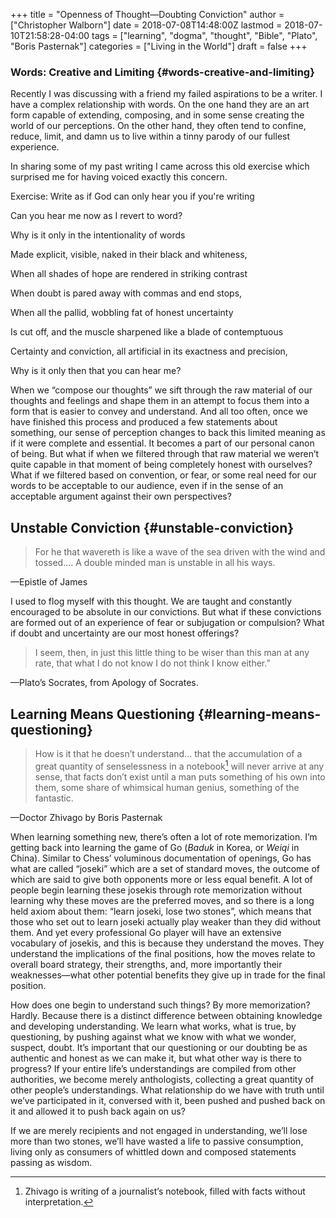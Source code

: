 +++
title = "Openness of Thought—Doubting Conviction"
author = ["Christopher Walborn"]
date = 2018-07-08T14:48:00Z
lastmod = 2018-07-10T21:58:28-04:00
tags = ["learning", "dogma", "thought", "Bible", "Plato", "Boris Pasternak"]
categories = ["Living in the World"]
draft = false
+++

### Words: Creative and Limiting {#words-creative-and-limiting}

Recently I was discussing with a friend my failed aspirations to
be a writer. I have a complex relationship with words. On the one hand they
are an art form capable of extending, composing, and in some sense creating
the world of our perceptions. On the other hand, they often tend to confine,
reduce, limit, and damn us to live within a tinny parody of our fullest
experience. <!--more-->

In sharing some of my past writing I came across this old
exercise which surprised me for having voiced exactly this concern.

<p class="poem-title">Exercise: Write as if God can only hear you if you're writing</p>
<p class="poem-2">Can you hear me now as I revert to word?</p>
<p class="poem-2">Why is it only in the intentionality of words</p>
<p class="poem-2">Made explicit, visible, naked in their black and whiteness,</p>
<p class="poem-2">When all shades of hope are rendered in striking contrast</p>
<p class="poem-2">When doubt is pared away with commas and end stops,</p>
<p class="poem-2">When all the pallid, wobbling fat of honest uncertainty</p>
<p class="poem-2">Is cut off, and the muscle sharpened like a blade of contemptuous</p>
<p class="poem-2">Certainty and conviction, all artificial in its exactness and precision,</p>
<p class="poem-2">Why is it only then that you can hear me?</p>

When we “compose our thoughts” we sift through the raw material of our
thoughts and feelings and shape them in an attempt to focus them into a
form that is easier to convey and understand. And all too often, once we
have finished this process and produced a few statements about something,
our sense of perception changes to back this limited meaning as if it were
complete and essential. It becomes a part of our personal canon of being.
But what if when we filtered through that raw material we weren&rsquo;t quite
capable in that moment of being completely honest with ourselves? What if we
filtered based on convention, or fear, or some real need for our words to be
acceptable to our audience, even if in the sense of an acceptable argument
against their own perspectives?


## Unstable Conviction {#unstable-conviction}

> For he that wavereth is like a wave of the sea driven with the wind and
> tossed.... A double minded man is unstable in all his ways.

<p class="work-ref">—Epistle of James</p>

I used to flog myself with this thought. We are taught and constantly
encouraged to be absolute in our convictions. But what if these convictions
are formed out of an experience of fear or subjugation or compulsion? What
if doubt and uncertainty are our most honest offerings?

> I seem, then, in just this little thing to be wiser than this man at any
> rate, that what I do not know I do not think I know either.”

<p class="work-ref">—Plato’s Socrates, from Apology of Socrates. </p>


## Learning Means Questioning {#learning-means-questioning}

> How is it that he doesn&rsquo;t understand... that the accumulation of a great
> quantity of senselessness in a notebook[^fn:1] will never arrive at any
> sense, that facts don’t exist until a man puts something of his own into
> them, some share of whimsical human genius, something of the fantastic.

<p class="work-ref">—Doctor Zhivago by Boris Pasternak</p>

When learning something new, there&rsquo;s often a lot of rote memorization.
I&rsquo;m getting back into learning the game of Go (_Baduk_ in Korea, or
_Weiqi_ in China). Similar to Chess&rsquo; voluminous documentation of openings,
Go has what are called &ldquo;joseki&rdquo; which are a set of standard moves,
the outcome of which are said to give both opponents more or less equal benefit.
A lot of people begin learning these josekis through rote memorization without
learning why these moves are the preferred moves, and so there is a long held
axiom about them: &ldquo;learn joseki, lose two stones&rdquo;, which means that
those who set out to learn joseki actually play weaker than they did without
them. And yet every professional Go player will have an extensive vocabulary of
josekis, and this is because they understand the moves. They understand the
implications of the final positions, how the moves relate to overall board
strategy, their strengths, and, more importantly their weaknesses—what other
potential benefits they give up in trade for the final position.

How does one begin to understand such things? By more memorization? Hardly.
Because there is a distinct difference between obtaining knowledge and
developing understanding. We learn what works, what is true, by questioning, by
pushing against what we know with what we wonder, suspect, doubt. It&rsquo;s
important that our questioning or our doubting be as authentic and honest as we
can make it, but what other way is there to progress? If your entire
life&rsquo;s understandings are compiled from other authorities, we become
merely anthologists, collecting a great quantity of other people&rsquo;s
understandings. What relationship do we have with truth until we&rsquo;ve
participated in it, conversed with it, been pushed and pushed back on it and
allowed it to push back again on us?

If we are merely recipients and not engaged in understanding, we&rsquo;ll lose
more than two stones, we&rsquo;ll have wasted a life to passive consumption,
living only as consumers of whittled down and composed statements passing as
wisdom.

[^fn:1]: Zhivago is writing of a journalist’s notebook, filled with facts without interpretation. 
